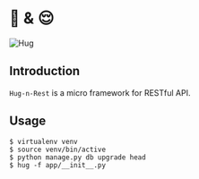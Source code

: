 # :open_hands: & :relieved:

![Hug](https://camo.githubusercontent.com/ab5da64e2ce2f330820f29b95a932e3077a09eb6/68747470733a2f2f7261772e6769746875622e636f6d2f74696d6f74687963726f736c65792f6875672f646576656c6f702f617274776f726b2f6c6f676f2e706e67)

## Introduction

`Hug-n-Rest` is a micro framework for RESTful API.

## Usage

```shell
$ virtualenv venv
$ source venv/bin/active
$ python manage.py db upgrade head
$ hug -f app/__init__.py
```
